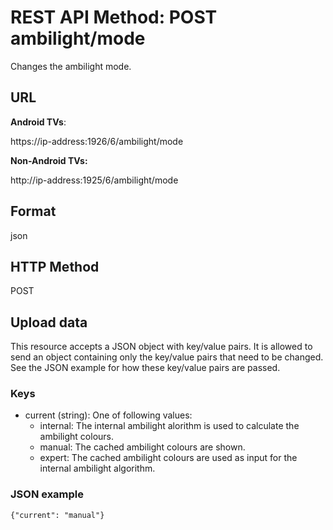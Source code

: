 # REST API Method: POST ambilight/mode
Changes the ambilight mode.
## URL
**Android TVs**:

https://ip-address:1926/6/ambilight/mode

**Non-Android TVs:**

http://ip-address:1925/6/ambilight/mode

## Format
json
## HTTP Method
POST
## Upload data
This resource accepts a JSON object with key/value pairs. It is allowed to send an object containing only the key/value pairs that need to be changed. See the JSON example for how these key/value pairs are passed.
### Keys
* current (string): One of following values:
  * internal: The internal ambilight alorithm is used to calculate the ambilight colours.
  * manual: The cached ambilight colours are shown.
  * expert: The cached ambilight colours are used as input for the internal ambilight algorithm.
### JSON example
`{"current": "manual"}`
